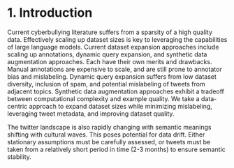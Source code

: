 # 1. Introduction 
Current cyberbullying literature suffers from a sparsity of a high quality data. Effectively scaling up dataset sizes is key to leveraging the capabilities of large language models. Current dataset expansion approaches include scaling up annotations, dynamic query expansion, and synthetic data augmentation approaches. Each have their own merits and drawbacks. Manual annotations are expensive to scale, and are still prone to annotator bias and mislabeling. Dynamic query expansion suffers from low dataset diversity, inclusion of spam, and potential mislabeling of tweets from adjacent topics. Synthetic data augmentation approaches exhibit a tradeoff between computational complexity and example quality. We take a data-centric approach to expand dataset sizes while minimizing mislabeling, leveraging tweet metadata, and improving dataset quality. 

The twitter landscape is also rapidly changing with semantic meanings shifting with cultural waves. This poses potential for data drift. Either stationary assumptions must be carefully assessed, or tweets must be taken from a relatively short period in time (2-3 months) to ensure semantic stability. 
